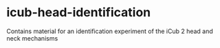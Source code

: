 # icub-head-identification
Contains material for an identification experiment of the iCub 2 head and neck mechanisms
